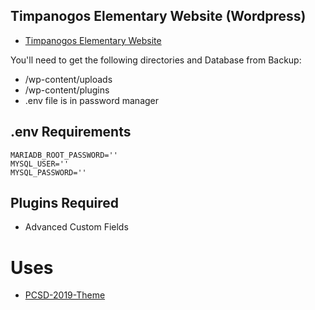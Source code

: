## Timpanogos Elementary Website (Wordpress)
- [Timpanogos Elementary Website](https://timpanogos.provo.edu/)


You'll need to get the following directories and Database from Backup:
- /wp-content/uploads
- /wp-content/plugins
- .env file is in password manager

## .env Requirements
```
MARIADB_ROOT_PASSWORD=''
MYSQL_USER=''
MYSQL_PASSWORD=''
```

## Plugins Required
- Advanced Custom Fields

# Uses
- [PCSD-2019-Theme](https://github.com/Provo-City-School-District/PCSD-2019-Theme)